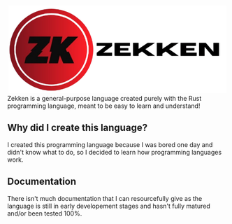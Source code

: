 <div style="text-align: center;">
    <img src="images/Zekken_Lang_Logo.png" alt="Zekken Logo" style="width: 500px; height: 200px;" />
</div>
Zekken is a general-purpose language created purely with the Rust programming language, meant to be easy to learn and understand!

## Why did I create this language?
I created this programming language because I was bored one day and didn't know what to do, so I decided to learn how programming languages work.

## Documentation
There isn't much documentation that I can resourcefully give as the language is still in early developement stages and hasn't fully matured and/or been tested 100%.